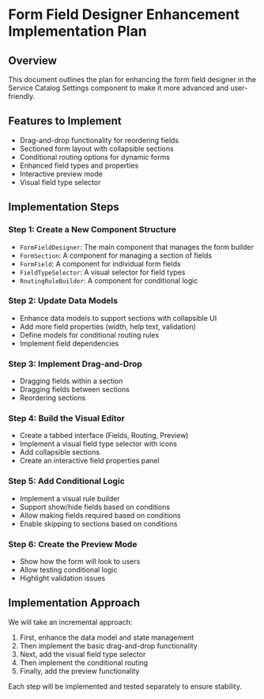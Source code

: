# Form Field Designer Enhancement Implementation Plan

## Overview
This document outlines the plan for enhancing the form field designer in the Service Catalog Settings component to make it more advanced and user-friendly.

## Features to Implement
- Drag-and-drop functionality for reordering fields
- Sectioned form layout with collapsible sections
- Conditional routing options for dynamic forms
- Enhanced field types and properties
- Interactive preview mode
- Visual field type selector

## Implementation Steps

### Step 1: Create a New Component Structure
- `FormFieldDesigner`: The main component that manages the form builder
- `FormSection`: A component for managing a section of fields
- `FormField`: A component for individual form fields
- `FieldTypeSelector`: A visual selector for field types
- `RoutingRuleBuilder`: A component for conditional logic

### Step 2: Update Data Models
- Enhance data models to support sections with collapsible UI
- Add more field properties (width, help text, validation)
- Define models for conditional routing rules
- Implement field dependencies

### Step 3: Implement Drag-and-Drop
- Dragging fields within a section
- Dragging fields between sections
- Reordering sections

### Step 4: Build the Visual Editor
- Create a tabbed interface (Fields, Routing, Preview)
- Implement a visual field type selector with icons
- Add collapsible sections
- Create an interactive field properties panel

### Step 5: Add Conditional Logic
- Implement a visual rule builder
- Support show/hide fields based on conditions
- Allow making fields required based on conditions
- Enable skipping to sections based on conditions

### Step 6: Create the Preview Mode
- Show how the form will look to users
- Allow testing conditional logic
- Highlight validation issues

## Implementation Approach
We will take an incremental approach:
1. First, enhance the data model and state management
2. Then implement the basic drag-and-drop functionality
3. Next, add the visual field type selector
4. Then implement the conditional routing
5. Finally, add the preview functionality

Each step will be implemented and tested separately to ensure stability.
